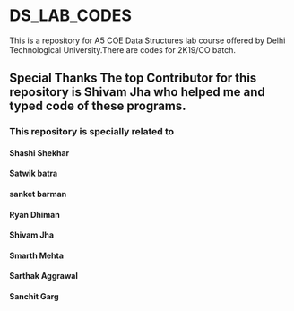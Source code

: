 # DS_LAB_CODES
This is a repository for A5 COE Data Structures lab course offered by Delhi Technological University.There are codes for 2K19/CO batch.
## Special Thanks The top Contributor for this repository is Shivam Jha who helped me and typed code of these programs.

### This repository is specially related to
#### Shashi Shekhar 
#### Satwik batra 
#### sanket barman 
#### Ryan Dhiman 
#### Shivam Jha 
#### Smarth Mehta 
#### Sarthak Aggrawal 
#### Sanchit Garg 
